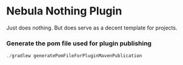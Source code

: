 Nebula Nothing Plugin
=====================
Just does nothing. But does serve as a decent template for projects.

### Generate the pom file used for plugin publishing

```java
./gradlew generatePomFileForPluginMavenPublication
```